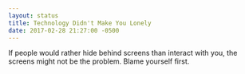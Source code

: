 ```yaml
---
layout: status
title: Technology Didn't Make You Lonely
date: 2017-02-28 21:27:00 -0500
---
```

If people would rather hide behind screens than interact with you, the screens might not be the problem. Blame yourself first.